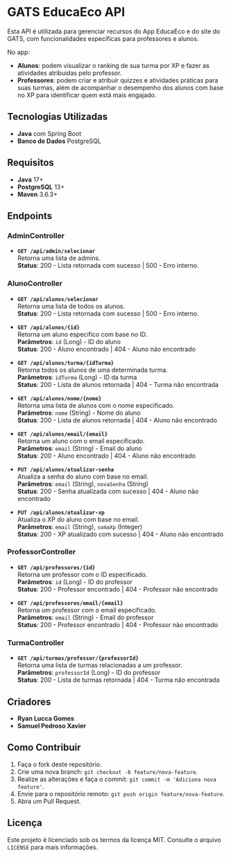 # GATS EducaEco API

Esta API é utilizada para gerenciar recursos do App EducaEco e do site do GATS, com funcionalidades específicas para professores e alunos. 

No app:
- **Alunos**: podem visualizar o ranking de sua turma por XP e fazer as atividades atribuidas pelo professor.
- **Professores**: podem criar e atribuir quizzes e atividades práticas para suas turmas, além de acompanhar o desempenho dos alunos com base no XP para identificar quem está mais engajado.

## Tecnologias Utilizadas
- **Java** com Spring Boot
- **Banco de Dados** PostgreSQL

## Requisitos
- **Java** 17+
- **PostgreSQL** 13+
- **Maven** 3.6.3+

## Endpoints

### AdminController

- **`GET /api/admin/selecionar`**  
  Retorna uma lista de admins.  
  **Status**: 200 - Lista retornada com sucesso | 500 - Erro interno.

### AlunoController

- **`GET /api/alunos/selecionar`**  
  Retorna uma lista de todos os alunos.  
  **Status**: 200 - Lista retornada com sucesso | 500 - Erro interno.

- **`GET /api/alunos/{id}`**  
  Retorna um aluno específico com base no ID.  
  **Parâmetros**: `id` (Long) - ID do aluno  
  **Status**: 200 - Aluno encontrado | 404 - Aluno não encontrado

- **`GET /api/alunos/turma/{idTurma}`**  
  Retorna todos os alunos de uma determinada turma.  
  **Parâmetros**: `idTurma` (Long) - ID da turma  
  **Status**: 200 - Lista de alunos retornada | 404 - Turma não encontrada

- **`GET /api/alunos/nome/{nome}`**  
  Retorna uma lista de alunos com o nome especificado.  
  **Parâmetros**: `nome` (String) - Nome do aluno  
  **Status**: 200 - Lista de alunos retornada | 404 - Aluno não encontrado

- **`GET /api/alunos/email/{email}`**  
  Retorna um aluno com o email especificado.  
  **Parâmetros**: `email` (String) - Email do aluno  
  **Status**: 200 - Aluno encontrado | 404 - Aluno não encontrado

- **`PUT /api/alunos/atualizar-senha`**  
  Atualiza a senha do aluno com base no email.  
  **Parâmetros**: `email` (String), `novaSenha` (String)  
  **Status**: 200 - Senha atualizada com sucesso | 404 - Aluno não encontrado

- **`PUT /api/alunos/atualizar-xp`**  
  Atualiza o XP do aluno com base no email.  
  **Parâmetros**: `email` (String), `somaXp` (Integer)  
  **Status**: 200 - XP atualizado com sucesso | 404 - Aluno não encontrado

### ProfessorController

- **`GET /api/professores/{id}`**  
  Retorna um professor com o ID especificado.  
  **Parâmetros**: `id` (Long) - ID do professor  
  **Status**: 200 - Professor encontrado | 404 - Professor não encontrado

- **`GET /api/professores/email/{email}`**  
  Retorna um professor com o email especificado.  
  **Parâmetros**: `email` (String) - Email do professor  
  **Status**: 200 - Professor encontrado | 404 - Professor não encontrado

### TurmaController

- **`GET /api/turmas/professor/{professorId}`**  
  Retorna uma lista de turmas relacionadas a um professor.  
  **Parâmetros**: `professorId` (Long) - ID do professor  
  **Status**: 200 - Lista de turmas retornada | 404 - Turma não encontrada

## Criadores
- **Ryan Lucca Gomes**
- **Samuel Pedroso Xavier**

## Como Contribuir

1. Faça o fork deste repositório.
2. Crie uma nova branch: `git checkout -b feature/nova-feature`.
3. Realize as alterações e faça o commit: `git commit -m 'Adiciona nova feature'`.
4. Envie para o repositório remoto: `git push origin feature/nova-feature`.
5. Abra um Pull Request.

## Licença

Este projeto é licenciado sob os termos da licença MIT. Consulte o arquivo `LICENSE` para mais informações.
